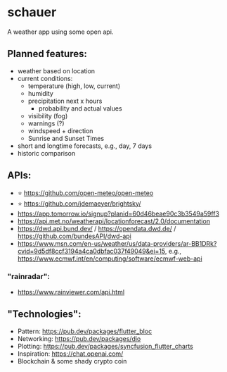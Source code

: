 # schauer

A weather app using some open api.

## Planned features:
- weather based on location
- current conditions:
    - temperature (high, low, current)
    - humidity
    - precipitation next x hours
        - probability and actual values
    - visibility (fog)
    - warnings (?)
    - windspeed + direction
    - Sunrise and Sunset Times
- short and longtime forecasts, e.g., day, 7 days
- historic comparison

## APIs:
- :star: https://github.com/open-meteo/open-meteo
- :star: https://github.com/jdemaeyer/brightsky/
- https://app.tomorrow.io/signup?planid=60d46beae90c3b3549a59ff3
- https://api.met.no/weatherapi/locationforecast/2.0/documentation
- https://dwd.api.bund.dev/ / https://opendata.dwd.de/ / https://github.com/bundesAPI/dwd-api
- https://www.msn.com/en-us/weather/us/data-providers/ar-BB1DRk?cvid=9d5df8ccf3194a4ca0dbfac037f49049&ei=15, e.g., https://www.ecmwf.int/en/computing/software/ecmwf-web-api

### "rainradar":
- https://www.rainviewer.com/api.html


## "Technologies":
- Pattern: https://pub.dev/packages/flutter_bloc
- Networking: https://pub.dev/packages/dio
- Plotting: https://pub.dev/packages/syncfusion_flutter_charts
- Inspiration: https://chat.openai.com/
- Blockchain & some shady crypto coin 
